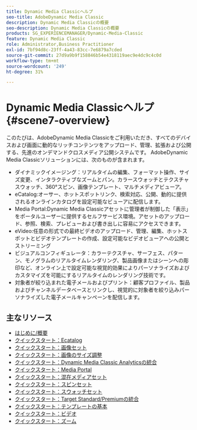 ```yaml
---
title: Dynamic Media Classicヘルプ
seo-title: AdobeDynamic Media Classic
description: Dynamic Media Classicの概要
seo-description: Dynamic Media Classicの概要
products: SG_EXPERIENCEMANAGER/Dynamic-Media-Classic
feature: Dynamic Media Classic
role: Administrator,Business Practitioner
exl-id: 7bf94d8c-23ff-4a43-83cc-7e6879a7cded
source-git-commit: 27d9a9b9f158846b54e4318119aec9e4dc9c4c0d
workflow-type: tm+mt
source-wordcount: '249'
ht-degree: 31%

---
```


# Dynamic Media Classicヘルプ {#scene7-overview}

このたびは、AdobeDynamic Media Classicをご利用いただき、すべてのデバイスおよび画面に動的なリッチコンテンツをアップロード、管理、拡張および公開する、先進のオンデマンドクロスメディア公開システムです。 AdobeDynamic Media Classicソリューションには、次のものが含まれます。

* ダイナミックイメージング：リアルタイムの編集、フォーマット操作、サイズ変更、インタラクティブなズームとパン。カラースウォッチとテクスチャスウォッチ、360°スピン、画像テンプレート、マルチメディアビューア。
* eCatalog:オーサー、ホットスポットリンク、検索対応、公開、動的に提供されるオンラインカタログを設定可能なビューアに配信します。
* Media Portal:Dynamic Media Classicアセットに管理者が制御した「表示」をポータルユーザーに提供するセルフサービス環境。アセットのアップロード、参照、検索、プレビューおよび書き出しに容易にアクセスできます。
* eVideo:任意の形式での最終ビデオのアップロード、管理、編集、ホットスポットとビデオテンプレートの作成、設定可能なビデオビューアへの公開とストリーミング
* ビジュアルコンフィギュレータ：カラーテクスチャ、サーフェス、パターン、モノグラムのリアルタイムレンダリング、製品画像またはシーンへの彫印など、オンライン上で設定可能な視覚的効果によりパーソナライズおよびカスタマイズを可能にするリアルタイムのレンダリング技術です。
* 対象者が絞り込まれた電子メールおよびプリント：顧客プロファイル、製品およびチャンネルデータベースとリンクし、視覚的に対象者を絞り込みパーソナライズした電子メールキャンペーンを配信します。

## 主なリソース

* [はじめに/概要](/help/dmc-platform-overview.md)
* [クイックスタート：Ecatalog](/help/quick-start-ecatalog.md)
* [クイックスタート：画像セット](/help/quick-start-image-sets.md)
* [クイックスタート：画像のサイズ調整](/help/quick-start-image-sizing.md)
* [クイックスタート：Dynamic Media Classic Analyticsの統合](/help/quick-start-integrating-dmc-analytics.md)
* [クイックスタート：Media Portal](/help/quick-start-media-portal-administration.md)
* [クイックスタート：混在メディアセット](/help/quick-start-mixed-media-sets.md)
* [クイックスタート：スピンセット](/help/quick-start-spin-sets.md)
* [クイックスタート：スウォッチセット](/help/quick-start-swatch-sets.md)
* [クイックスタート：Target Standard/Premiumの統合](/help/quick-start-target-integration.md)
* [クイックスタート：テンプレートの基本](/help/quick-start-template-basics.md)
* [クイックスタート：ビデオ](/help/quick-start-video.md)
* [クイックスタート：ズーム](/help/quick-start-zoom.md)
